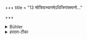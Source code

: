 +++
title = "13 श्रोत्रियाभ्यागमेऽधिजिगांसमानो…"

+++

<details><summary>Bühler</summary>

13-14. If a learned Brāhmaṇa (Śrotriya) has arrived and he is desirous of studying or is actually studying, (or if he is desirous of teaching or is teaching,) he may study or teach after having received permission (to do so from the Śrotriya).
</details>

<details><summary>हरदत्त-टीका</summary>

## सूत्रम्
श्रोत्रियाभ्यागमेऽधिजिगांसमानोऽधीयानो वाऽनुज्ञाप्याधीयीत ॥ १३ ॥  
### टिप्पनी
श्रोत्रियेऽभ्यागते अध्येतुकामोऽधीयानश्च तमनुज्ञाप्याधीयीत ॥ १३ ॥
</details>
